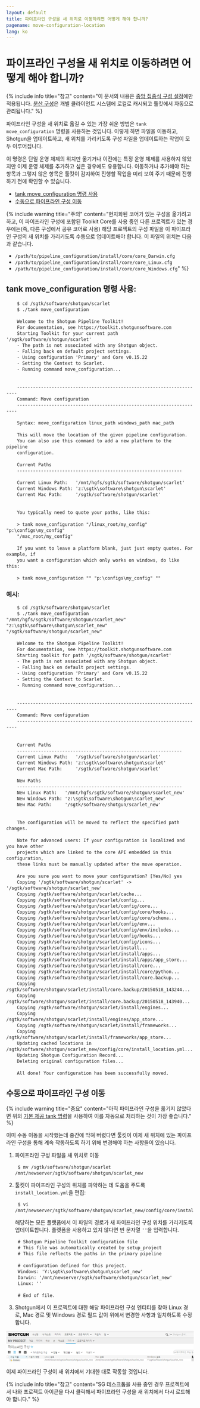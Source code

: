 ```yaml
---
layout: default
title: 파이프라인 구성을 새 위치로 이동하려면 어떻게 해야 합니까?
pagename: move-configuration-location
lang: ko
---
```


# 파이프라인 구성을 새 위치로 이동하려면 어떻게 해야 합니까?

{% include info title="참고" content="이 문서의 내용은 [중앙 집중식 구성 설정](https://developer.shotgunsoftware.com/tk-core/initializing.html#centralized-configurations)에만 적용됩니다. [분산 구성](https://developer.shotgunsoftware.com/tk-core/initializing.html#distributed-configurations)은 개별 클라이언트 시스템에 로컬로 캐시되고 툴킷에서 자동으로 관리됩니다." %}

파이프라인 구성을 새 위치로 옮길 수 있는 가장 쉬운 방법은 `tank move_configuration` 명령을 사용하는 것입니다. 이렇게 하면 파일을 이동하고, Shotgun을 업데이트하고, 새 위치를 가리키도록 구성 파일을 업데이트하는 작업이 모두 이루어집니다. 

이 명령은 단일 운영 체제의 위치만 옮기거나 이전에는 특정 운영 체제를 사용하지 않았지만 이제 운영 체제를 추가하고 싶은 경우에도 유용합니다. 이동하거나 추가해야 하는 항목과 그렇지 않은 항목은 툴킷이 감지하여 진행할 작업을 미리 보여 주기 때문에 진행하기 전에 확인할 수 있습니다.

- [tank move_configuration 명령 사용](#using-the-tank-move_configuration-command)
- [수동으로 파이프라인 구성 이동](#manually-moving-your-pipeline-configuration)

{% include warning title="주의" content="현지화된 코어가 있는 구성을 옮기려고 하고, 이 파이프라인 구성에 포함된 Toolkit Core를 사용 중인 다른 프로젝트가 있는 경우에는(즉, 다른 구성에서 공유 코어로 사용) 해당 프로젝트의 구성 파일을 이 파이프라인 구성의 새 위치를 가리키도록 수동으로 업데이트해야 합니다. 이 파일의 위치는 다음과 같습니다.

- `/path/to/pipeline_configuration/install/core/core_Darwin.cfg`
- `/path/to/pipeline_configuration/install/core/core_Linux.cfg`
- `/path/to/pipeline_configuration/install/core/core_Windows.cfg`" %}

## tank move_configuration 명령 사용:

        $ cd /sgtk/software/shotgun/scarlet
        $ ./tank move_configuration

        Welcome to the Shotgun Pipeline Toolkit!
        For documentation, see https://toolkit.shotgunsoftware.com
        Starting Toolkit for your current path '/sgtk/software/shotgun/scarlet'
        - The path is not associated with any Shotgun object.
        - Falling back on default project settings.
        - Using configuration 'Primary' and Core v0.15.22
        - Setting the Context to Scarlet.
        - Running command move_configuration...


        ----------------------------------------------------------------------
        Command: Move configuration
        ----------------------------------------------------------------------

        Syntax: move_configuration linux_path windows_path mac_path

        This will move the location of the given pipeline configuration.
        You can also use this command to add a new platform to the pipeline
        configuration.

        Current Paths
        --------------------------------------------------------------

        Current Linux Path:   '/mnt/hgfs/sgtk/software/shotgun/scarlet'
        Current Windows Path: 'z:\sgtk\software\shotgun\scarlet'
        Current Mac Path:     '/sgtk/software/shotgun/scarlet'


        You typically need to quote your paths, like this:

        > tank move_configuration "/linux_root/my_config" "p:\configs\my_config"
        "/mac_root/my_config"

        If you want to leave a platform blank, just just empty quotes. For example, if
        you want a configuration which only works on windows, do like this:

        > tank move_configuration "" "p:\configs\my_config" ""


### 예시:

        $ cd /sgtk/software/shotgun/scarlet
        $ ./tank move_configuration "/mnt/hgfs/sgtk/software/shotgun/scarlet_new" "z:\sgtk\software\shotgun\scarlet_new" "/sgtk/software/shotgun/scarlet_new"

        Welcome to the Shotgun Pipeline Toolkit!
        For documentation, see https://toolkit.shotgunsoftware.com
        Starting toolkit for path '/sgtk/software/shotgun/scarlet'
        - The path is not associated with any Shotgun object.
        - Falling back on default project settings.
        - Using configuration 'Primary' and Core v0.15.22
        - Setting the Context to Scarlet.
        - Running command move_configuration...


        ----------------------------------------------------------------------
        Command: Move configuration
        ----------------------------------------------------------------------


        Current Paths
        --------------------------------------------------------------
        Current Linux Path:   '/sgtk/software/shotgun/scarlet'
        Current Windows Path: 'z:\sgtk\software\shotgun\scarlet'
        Current Mac Path:     '/sgtk/software/shotgun/scarlet'

        New Paths
        --------------------------------------------------------------
        New Linux Path:   '/mnt/hgfs/sgtk/software/shotgun/scarlet_new'
        New Windows Path: 'z:\sgtk\software\shotgun\scarlet_new'
        New Mac Path:     '/sgtk/software/shotgun/scarlet_new'


        The configuration will be moved to reflect the specified path changes.

        Note for advanced users: If your configuration is localized and you have other
        projects which are linked to the core API embedded in this configuration,
        these links must be manually updated after the move operation.

        Are you sure you want to move your configuration? [Yes/No] yes
        Copying '/sgtk/software/shotgun/scarlet' -> '/sgtk/software/shotgun/scarlet_new'
        Copying /sgtk/software/shotgun/scarlet/cache...
        Copying /sgtk/software/shotgun/scarlet/config...
        Copying /sgtk/software/shotgun/scarlet/config/core...
        Copying /sgtk/software/shotgun/scarlet/config/core/hooks...
        Copying /sgtk/software/shotgun/scarlet/config/core/schema...
        Copying /sgtk/software/shotgun/scarlet/config/env...
        Copying /sgtk/software/shotgun/scarlet/config/env/includes...
        Copying /sgtk/software/shotgun/scarlet/config/hooks...
        Copying /sgtk/software/shotgun/scarlet/config/icons...
        Copying /sgtk/software/shotgun/scarlet/install...
        Copying /sgtk/software/shotgun/scarlet/install/apps...
        Copying /sgtk/software/shotgun/scarlet/install/apps/app_store...
        Copying /sgtk/software/shotgun/scarlet/install/core...
        Copying /sgtk/software/shotgun/scarlet/install/core/python...
        Copying /sgtk/software/shotgun/scarlet/install/core.backup...
        Copying /sgtk/software/shotgun/scarlet/install/core.backup/20150518_143244...
        Copying /sgtk/software/shotgun/scarlet/install/core.backup/20150518_143940...
        Copying /sgtk/software/shotgun/scarlet/install/engines...
        Copying /sgtk/software/shotgun/scarlet/install/engines/app_store...
        Copying /sgtk/software/shotgun/scarlet/install/frameworks...
        Copying /sgtk/software/shotgun/scarlet/install/frameworks/app_store...
        Updating cached locations in /sgtk/software/shotgun/scarlet_new/config/core/install_location.yml...
        Updating Shotgun Configuration Record...
        Deleting original configuration files...

        All done! Your configuration has been successfully moved.


## 수동으로 파이프라인 구성 이동

{% include warning title="중요" content="아직 파이프라인 구성을 옮기지 않았다면 위의 [기본 제공 tank 명령](#using-the-tank-move_configuration-command)을 사용하여 이를 자동으로 처리하는 것이 가장 좋습니다." %}

이미 수동 이동을 시작했는데 중간에 막혀 버렸다면 툴킷이 이제 새 위치에 있는 파이프라인 구성을 통해 계속 작동하도록 하기 위해 변경해야 하는 사항들이 있습니다.

1. 파이프라인 구성 파일을 새 위치로 이동

        $ mv /sgtk/software/shotgun/scarlet /mnt/newserver/sgtk/software/shotgun/scarlet_new

2. 툴킷이 파이프라인 구성의 위치를 파악하는 데 도움을 주도록 `install_location.yml`을 편집:

        $ vi /mnt/newserver/sgtk/software/shotgun/scarlet_new/config/core/install_location.yml

   해당하는 모든 플랫폼에서 이 파일의 경로가 새 파이프라인 구성 위치를 가리키도록 업데이트합니다. 플랫폼을 사용하고 있지 않다면 빈 문자열 `''`을 입력합니다.

        # Shotgun Pipeline Toolkit configuration file
        # This file was automatically created by setup_project
        # This file reflects the paths in the primary pipeline

        # configuration defined for this project.
        Windows: 'Y:\sgtk\software\shotgun\scarlet_new'
        Darwin: '/mnt/newserver/sgtk/software/shotgun/scarlet_new'
        Linux: ''

        # End of file.

3. Shotgun에서 이 프로젝트에 대한 해당 파이프라인 구성 엔티티를 찾아 Linux 경로, Mac 경로 및 Windows 경로 필드 값이 위에서 변경한 사항과 일치하도록 수정합니다.

![Shotgun에서 파이프라인 구성 위치](images/new-pipeline-configuration-locations.png)

이제 파이프라인 구성이 새 위치에서 기대한 대로 작동할 것입니다.

{% include info title="참고" content="SG 데스크톱을 사용 중인 경우 프로젝트에서 나와 프로젝트 아이콘을 다시 클릭해서 파이프라인 구성을 새 위치에서 다시 로드해야 합니다." %}